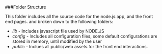 ###Folder Structure

This folder includes all the source code for the node.js app, and the front end pages. and broken down to the following folders:

- *lib* - Includes javascript file used by NODE.JS
- *config* - Includes all configuration files, some default configurations are stored in memory, until modified by the user
- *public* - Inclues all public/web assets for the front end interactions.